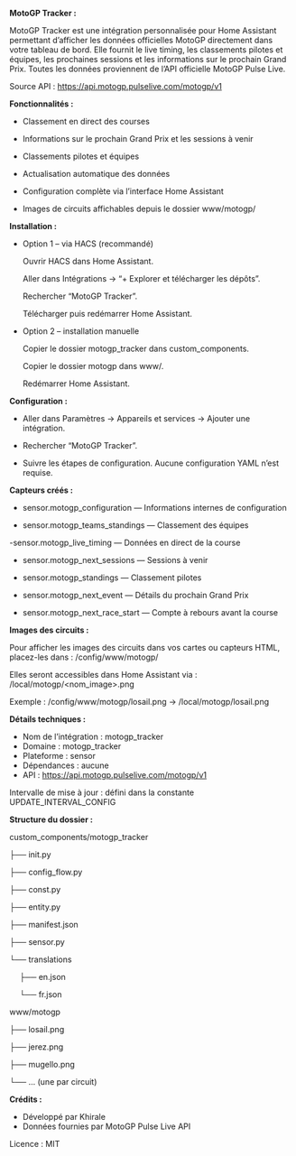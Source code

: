 **MotoGP Tracker :**

MotoGP Tracker est une intégration personnalisée pour Home Assistant permettant d’afficher les données officielles MotoGP directement dans votre tableau de bord.
Elle fournit le live timing, les classements pilotes et équipes, les prochaines sessions et les informations sur le prochain Grand Prix.
Toutes les données proviennent de l’API officielle MotoGP Pulse Live.

Source API : https://api.motogp.pulselive.com/motogp/v1

**Fonctionnalités :**

- Classement en direct des courses

- Informations sur le prochain Grand Prix et les sessions à venir

- Classements pilotes et équipes

- Actualisation automatique des données

- Configuration complète via l’interface Home Assistant

- Images de circuits affichables depuis le dossier www/motogp/

**Installation :**

- Option 1 – via HACS (recommandé)

    Ouvrir HACS dans Home Assistant.

    Aller dans Intégrations → “+ Explorer et télécharger les dépôts”.

    Rechercher “MotoGP Tracker”.

    Télécharger puis redémarrer Home Assistant.

- Option 2 – installation manuelle

    Copier le dossier motogp_tracker dans custom_components.

    Copier le dossier motogp dans www/.

    Redémarrer Home Assistant.

**Configuration :**

- Aller dans Paramètres → Appareils et services → Ajouter une intégration.

- Rechercher “MotoGP Tracker”.

- Suivre les étapes de configuration.
  Aucune configuration YAML n’est requise.

 **Capteurs créés :**

- sensor.motogp_configuration — Informations internes de configuration

- sensor.motogp_teams_standings — Classement des équipes

 -sensor.motogp_live_timing — Données en direct de la course

- sensor.motogp_next_sessions — Sessions à venir

- sensor.motogp_standings — Classement pilotes

- sensor.motogp_next_event — Détails du prochain Grand Prix

- sensor.motogp_next_race_start — Compte à rebours avant la course

**Images des circuits :**

Pour afficher les images des circuits dans vos cartes ou capteurs HTML, placez-les dans :
/config/www/motogp/

Elles seront accessibles dans Home Assistant via :
/local/motogp/<nom_image>.png

Exemple :
/config/www/motogp/losail.png → /local/motogp/losail.png

**Détails techniques :**

- Nom de l’intégration : motogp_tracker
- Domaine : motogp_tracker
- Plateforme : sensor
- Dépendances : aucune
- API : https://api.motogp.pulselive.com/motogp/v1

Intervalle de mise à jour : défini dans la constante UPDATE_INTERVAL_CONFIG

**Structure du dossier :**

custom_components/motogp_tracker

├── init.py

├── config_flow.py

├── const.py

├── entity.py

├── manifest.json

├── sensor.py

└── translations

  ├── en.json
  
  └── fr.json

www/motogp

├── losail.png

├── jerez.png

├── mugello.png

└── ... (une par circuit)

**Crédits :**

- Développé par Khirale
- Données fournies par MotoGP Pulse Live API

Licence : MIT
